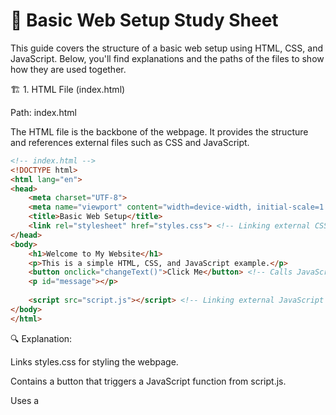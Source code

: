 
# 📖 Basic Web Setup Study Sheet

This guide covers the structure of a basic web setup using HTML, CSS, and JavaScript. Below, you'll find explanations and the paths of the files to show how they are used together.

🏗️ 1. HTML File (index.html)

Path: index.html

The HTML file is the backbone of the webpage. It provides the structure and references external files such as CSS and JavaScript.

``` html
<!-- index.html -->
<!DOCTYPE html>
<html lang="en">
<head>
    <meta charset="UTF-8">
    <meta name="viewport" content="width=device-width, initial-scale=1.0">
    <title>Basic Web Setup</title>
    <link rel="stylesheet" href="styles.css"> <!-- Linking external CSS file -->
</head>
<body>
    <h1>Welcome to My Website</h1>
    <p>This is a simple HTML, CSS, and JavaScript example.</p>
    <button onclick="changeText()">Click Me</button> <!-- Calls JavaScript function -->
    <p id="message"></p>
    
    <script src="script.js"></script> <!-- Linking external JavaScript file -->
</body>
</html>
```
🔍 Explanation:

Links styles.css for styling the webpage.

Contains a button that triggers a JavaScript function from script.js.

Uses a <script> tag at the bottom to include script.js.

🎨 2. CSS File (styles.css)

Path: styles.css

The CSS file is used to style the webpage and improve its appearance.

```css
/* styles.css */
body {
    font-family: Arial, sans-serif;
    text-align: center;
    background-color: #f4f4f4;
}

button {
    padding: 10px 20px;
    font-size: 16px;
    background-color: blue;
    color: white;
    border: none;
    cursor: pointer;
}

button:hover {
    background-color: darkblue;
}

🔍 Explanation:

Sets a background color and font styles for the entire page.

Styles the button with padding, colors, and a hover effect.

🛠️ 3. JavaScript File (script.js)

Path: script.js

The JavaScript file adds interactivity to the webpage.

// script.js
function changeText() {
    document.getElementById("message").innerText = "You clicked the button!";
}

🔍 Explanation:

Defines a function changeText() that modifies the text inside the <p> element with id="message" when the button is clicked.

This function is triggered via the onclick event on the button.

``javascript
// script.js
function changeText() {
    document.getElementById("message").innerText = "You clicked the button!";
}
```

📌 Summary

index.html – The structure of the webpage, linking to CSS and JavaScript files.

styles.css – Styles the webpage, improving its visual presentation.

script.js – Adds interactivity, making the webpage dynamic.

Together, these files form a basic web setup that allows for styling and interactive functionality. 🚀
